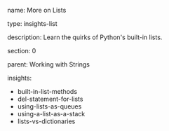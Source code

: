 name: More on Lists

type: insights-list

description: Learn the quirks of Python's built-in lists.

section: 0

parent: Working with Strings

insights:
  - built-in-list-methods
  - del-statement-for-lists
  - using-lists-as-queues
  - using-a-list-as-a-stack
  - lists-vs-dictionaries
